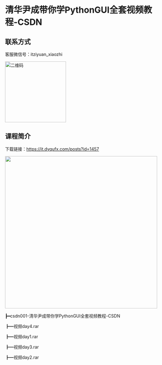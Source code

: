 # 清华尹成带你学PythonGUI全套视频教程-CSDN

## 联系方式

客服微信号：itziyuan_xiaozhi

<img src="https://ziyuanyun.oss-cn-guangzhou.aliyuncs.com/common/20240614073449/666b82192834a.jpg" width="200" height="200" alt="二维码">

## 课程简介

下载链接：https://it.dyqufx.com/posts?id=1457

<img src="https://ziyuanyun.oss-cn-guangzhou.aliyuncs.com/yun/20240515153940/664466bc2dba1.jpg" width="500" alt="">

  ┣━csdn001-清华尹成带你学PythonGUI全套视频教程-CSDN

 ┣━视频day4.rar

 ┣━视频day1.rar

 ┣━视频day3.rar

 ┣━视频day2.rar

  
